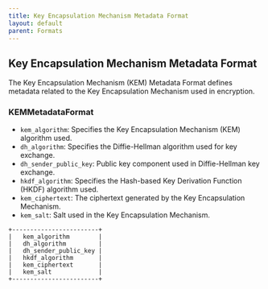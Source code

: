```yaml
---
title: Key Encapsulation Mechanism Metadata Format
layout: default
parent: Formats
---
```


## Key Encapsulation Mechanism Metadata Format

The Key Encapsulation Mechanism (KEM) Metadata Format defines metadata related to the Key Encapsulation Mechanism used in encryption.

### KEMMetadataFormat

- `kem_algorithm`: Specifies the Key Encapsulation Mechanism (KEM) algorithm used.
- `dh_algorithm`: Specifies the Diffie-Hellman algorithm used for key exchange.
- `dh_sender_public_key`: Public key component used in Diffie-Hellman key exchange.
- `hkdf_algorithm`: Specifies the Hash-based Key Derivation Function (HKDF) algorithm used.
- `kem_ciphertext`: The ciphertext generated by the Key Encapsulation Mechanism.
- `kem_salt`: Salt used in the Key Encapsulation Mechanism.

```
+------------------------+
|   kem_algorithm        |
|   dh_algorithm         |
|   dh_sender_public_key |
|   hkdf_algorithm       |
|   kem_ciphertext       |
|   kem_salt             |
+------------------------+
```